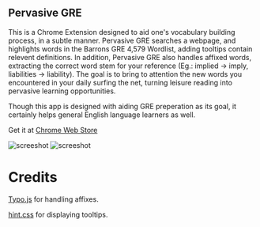 Pervasive GRE
-------------

This is a Chrome Extension designed to aid one's vocabulary building process, in a subtle manner. Pervasive GRE searches a webpage, and highlights words in the Barrons GRE 4,579 Wordlist, adding tooltips contain relevent definitions. In addition, Pervasive GRE also handles affixed words, extracting the correct word stem for your reference (Eg.: implied -> imply, liabilities -> liability). The goal is to bring to attention the new words you encountered in your daily surfing the net, turning leisure reading into pervasive learning opportunities. 


Though this app is designed with aiding GRE preperation as its goal, it certainly helps general English language learners as well.        

Get it at [Chrome Web Store](https://chrome.google.com/webstore/detail/pervasive-gre/oniippcgggpbkcdjekknhmoeambkohmn/reviews)

![screeshot](http://i.imgur.com/OdQjNrC.jpg)
![screeshot](http://i.imgur.com/4QX8JVj.jpg)

Credits
=======

[Typo.js](https://github.com/cfinke/Typo.js) for handling affixes. 

[hint.css](https://github.com/chinchang/hint.css) for displaying tooltips.


